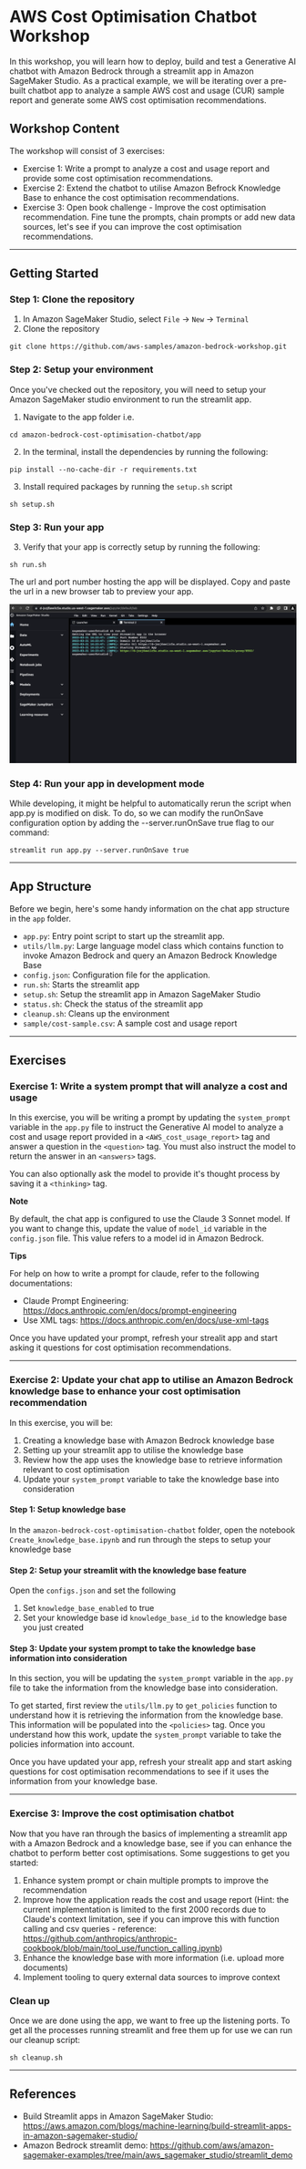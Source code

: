 # AWS Cost Optimisation Chatbot Workshop

In this workshop, you will learn how to deploy, build and test a Generative AI chatbot with Amazon Bedrock through a streamlit app in Amazon SageMaker Studio. 
As a practical example, we will be iterating over a pre-built chatbot app to analyze a sample AWS cost and usage (CUR) sample report and generate some AWS cost optimisation recommendations.

## Workshop Content
The workshop will consist of 3 exercises:
- Exercise 1: Write a prompt to analyze a cost and usage report and provide some cost optimisation recommendations.
- Exercise 2: Extend the chatbot to utilise Amazon Befrock Knowledge Base to enhance the cost optimisation recommendations.
- Exercise 3: Open book challenge - Improve the cost optimisation recommendation. Fine tune the prompts, chain prompts or add new data sources, let's see if you can improve the cost optimisation recommendations.

---

## Getting Started

### Step 1: Clone the repository
1. In Amazon SageMaker Studio, select `File` -> `New` -> `Terminal`
2. Clone the repository
```
git clone https://github.com/aws-samples/amazon-bedrock-workshop.git
```

### Step 2: Setup your environment
Once you've checked out the repository, you will need to setup your Amazon SageMaker studio environment to run the streamlit app.

1. Navigate to the app folder i.e. 
```
cd amazon-bedrock-cost-optimisation-chatbot/app
```
2. In the terminal, install the dependencies by running the following:

```
pip install --no-cache-dir -r requirements.txt
```
3. Install required packages by running the `setup.sh` script
```
sh setup.sh
```

### Step 3: Run your app
3. Verify that your app is correctly setup by running the following:

```
sh run.sh
```

The url and port number hosting the app will be displayed. Copy and paste the url in a new browser tab to preview your app.

![run.sh](./images/streamlit-demo-1.png)

### Step 4: Run your app in development mode
While developing, it might be helpful to automatically rerun the script when app.py is modified on disk. To do, so we can modify the runOnSave configuration option by adding the --server.runOnSave true flag to our command:

```
streamlit run app.py --server.runOnSave true
```
---
## App Structure
Before we begin, here's some handy information on the chat app structure in the `app` folder.

- `app.py`: Entry point script to start up the streamlit app.
- `utils/llm.py`: Large language model class which contains function to invoke Amazon Bedrock and query an Amazon Bedrock Knowledge Base
- `config.json`: Configuration file for the application.
- `run.sh`: Starts the streamlit app
- `setup.sh`: Setup the streamlit app in Amazon SageMaker Studio
- `status.sh`: Check the status of the streamlit app
- `cleanup.sh`: Cleans up the environment
- `sample/cost-sample.csv`: A sample cost and usage report

---
## Exercises

### Exercise 1: Write a system prompt that will analyze a cost and usage

In this exercise, you will be writing a prompt by updating the `system_prompt` variable in the `app.py` file to instruct the Generative AI model to analyze a cost and usage report provided in a `<AWS_cost_usage_report>` tag and answer a question in the `<question>` tag. You must also instruct the model to return the answer in an `<answers>` tags.

You can also optionally ask the model to provide it's thought process by saving it a `<thinking>` tag.

**Note** 

By default, the chat app is configured to use the Claude 3 Sonnet model. If you want to change this, update the value of `model_id` variable in the `config.json` file. This value refers to a model id in Amazon Bedrock.

**Tips**

For help on how to write a prompt for claude, refer to the following documentations:

- Claude Prompt Engineering: https://docs.anthropic.com/en/docs/prompt-engineering
- Use XML tags: https://docs.anthropic.com/en/docs/use-xml-tags

Once you have updated your prompt, refresh your strealit app and start asking it questions for cost optimisation recommendations.

---

### Exercise 2: Update your chat app to utilise an Amazon Bedrock knowledge base to enhance your cost optimisation recommendation
    
In this exercise, you will be:

1. Creating a knowledge base with Amazon Bedrock knowledge base
2. Setting up your streamlit app to utilise the knowledge base
3. Review how the app uses the knowledge base to retrieve information relevant to cost optimisation
4. Update your `system_prompt` variable to take the knowledge base into consideration
    
    
#### Step 1: Setup knowledge base
    
In the `amazon-bedrock-cost-optimisation-chatbot` folder, open the notebook `Create_knowledge_base.ipynb` and run through the steps to setup your knowledge base

#### Step 2: Setup your streamlit with the knowledge base feature

Open the `configs.json` and set the following

1. Set `knowledge_base_enabled` to true
2. Set your knowledge base id `knowledge_base_id` to the knowledge base you just created

#### Step 3: Update your system prompt to take the knowledge base information into consideration

In this section, you will be updating the `system_prompt` variable in the `app.py` file to take the information from the knowledge base into consideration. 

To get started, first review the `utils/llm.py` to `get_policies` function to understand how it is retrieving the information from the knowledge base. This information will be populated into the `<policies>` tag. Once you understand how this work, update the `system_prompt` variable to take the policies information into account.

Once you have updated your app, refresh your strealit app and start asking questions for cost optimisation recommendations to see if it uses the information from your knowledge base.

---

### Exercise 3: Improve the cost optimisation chatbot

Now that you have ran through the basics of implementing a streamlit app with a Amazon Bedrock and a knowledge base, see if you can enhance the chatbot to perform better cost optimisations. Some suggestions to get you started:

1. Enhance system prompt or chain multiple prompts to improve the recommendation
2. Improve how the application reads the cost and usage report (Hint: the current implementation is limited to the first 2000 records due to Claude's context limitation, see if you can improve this with function calling and csv queries - reference: https://github.com/anthropics/anthropic-cookbook/blob/main/tool_use/function_calling.ipynb)
3. Enhance the knowledge base with more information (i.e. upload more documents)
4. Implement tooling to query external data sources to improve context

### Clean up
Once we are done using the app, we want to free up the listening ports. To get all the processes running streamlit and free them up for use we can run our cleanup script: 
```
sh cleanup.sh
```

---

## References

 - Build Streamlit apps in Amazon SageMaker Studio: https://aws.amazon.com/blogs/machine-learning/build-streamlit-apps-in-amazon-sagemaker-studio/
 - Amazon Bedrock streamlit demo: https://github.com/aws/amazon-sagemaker-examples/tree/main/aws_sagemaker_studio/streamlit_demo
